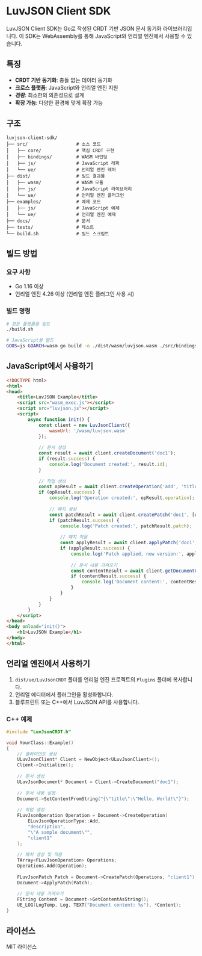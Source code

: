 # LuvJSON Client SDK

LuvJSON Client SDK는 Go로 작성된 CRDT 기반 JSON 문서 동기화 라이브러리입니다. 이 SDK는 WebAssembly를 통해 JavaScript와 언리얼 엔진에서 사용할 수 있습니다.

## 특징

- **CRDT 기반 동기화**: 충돌 없는 데이터 동기화
- **크로스 플랫폼**: JavaScript와 언리얼 엔진 지원
- **경량**: 최소한의 의존성으로 설계
- **확장 가능**: 다양한 환경에 맞게 확장 가능

## 구조

```
luvjson-client-sdk/
├── src/                  # 소스 코드
│   ├── core/             # 핵심 CRDT 구현
│   ├── bindings/         # WASM 바인딩
│   ├── js/               # JavaScript 래퍼
│   └── ue/               # 언리얼 엔진 래퍼
├── dist/                 # 빌드 결과물
│   ├── wasm/             # WASM 모듈
│   ├── js/               # JavaScript 라이브러리
│   └── ue/               # 언리얼 엔진 플러그인
├── examples/             # 예제 코드
│   ├── js/               # JavaScript 예제
│   └── ue/               # 언리얼 엔진 예제
├── docs/                 # 문서
├── tests/                # 테스트
└── build.sh              # 빌드 스크립트
```

## 빌드 방법

### 요구 사항

- Go 1.16 이상
- 언리얼 엔진 4.26 이상 (언리얼 엔진 플러그인 사용 시)

### 빌드 명령

```bash
# 모든 플랫폼용 빌드
./build.sh

# JavaScript용 빌드
GOOS=js GOARCH=wasm go build -o ./dist/wasm/luvjson.wasm ./src/bindings
```

## JavaScript에서 사용하기

```html
<!DOCTYPE html>
<html>
<head>
    <title>LuvJSON Example</title>
    <script src="wasm_exec.js"></script>
    <script src="luvjson.js"></script>
    <script>
        async function init() {
            const client = new LuvJsonClient({
                wasmUrl: '/wasm/luvjson.wasm'
            });
            
            // 문서 생성
            const result = await client.createDocument('doc1');
            if (result.success) {
                console.log('Document created:', result.id);
            }
            
            // 작업 생성
            const opResult = await client.createOperation('add', 'title', 'Hello, World!', 'client1');
            if (opResult.success) {
                console.log('Operation created:', opResult.operation);
                
                // 패치 생성
                const patchResult = await client.createPatch('doc1', [opResult.operation], 'client1');
                if (patchResult.success) {
                    console.log('Patch created:', patchResult.patch);
                    
                    // 패치 적용
                    const applyResult = await client.applyPatch('doc1', patchResult.patch);
                    if (applyResult.success) {
                        console.log('Patch applied, new version:', applyResult.version);
                        
                        // 문서 내용 가져오기
                        const contentResult = await client.getDocumentContent('doc1');
                        if (contentResult.success) {
                            console.log('Document content:', contentResult.content);
                        }
                    }
                }
            }
        }
    </script>
</head>
<body onload="init()">
    <h1>LuvJSON Example</h1>
</body>
</html>
```

## 언리얼 엔진에서 사용하기

1. `dist/ue/LuvJsonCRDT` 폴더를 언리얼 엔진 프로젝트의 `Plugins` 폴더에 복사합니다.
2. 언리얼 에디터에서 플러그인을 활성화합니다.
3. 블루프린트 또는 C++에서 LuvJSON API를 사용합니다.

### C++ 예제

```cpp
#include "LuvJsonCRDT.h"

void YourClass::Example()
{
    // 클라이언트 생성
    ULuvJsonClient* Client = NewObject<ULuvJsonClient>();
    Client->Initialize();
    
    // 문서 생성
    ULuvJsonDocument* Document = Client->CreateDocument("doc1");
    
    // 문서 내용 설정
    Document->SetContentFromString("{\"title\":\"Hello, World!\"}");
    
    // 작업 생성
    FLuvJsonOperation Operation = Document->CreateOperation(
        ELuvJsonOperationType::Add,
        "description",
        "\"A sample document\"",
        "client1"
    );
    
    // 패치 생성 및 적용
    TArray<FLuvJsonOperation> Operations;
    Operations.Add(Operation);
    
    FLuvJsonPatch Patch = Document->CreatePatch(Operations, "client1");
    Document->ApplyPatch(Patch);
    
    // 문서 내용 가져오기
    FString Content = Document->GetContentAsString();
    UE_LOG(LogTemp, Log, TEXT("Document content: %s"), *Content);
}
```

## 라이선스

MIT 라이선스

